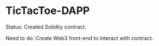 # TicTacToe-DAPP


Status: 
Created Solidity contract. 

Need to do:
Create Web3 front-end to interact with contract.
